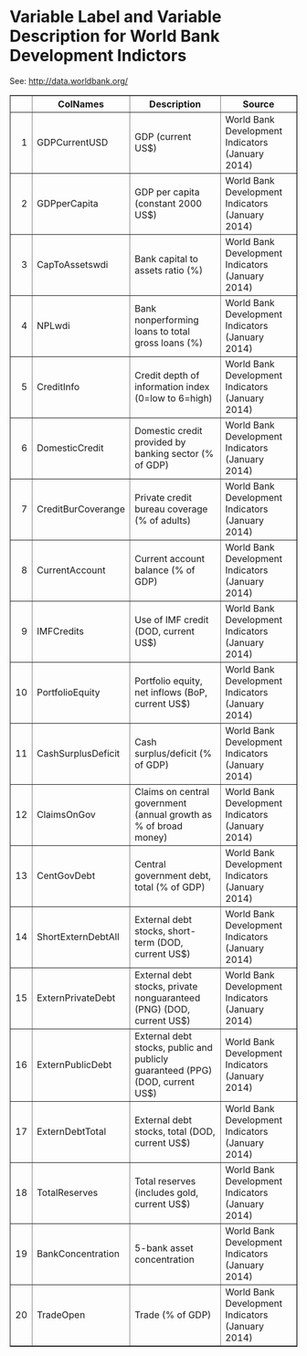# Variable Label and Variable Description for World Bank Development Indictors
 See: http://data.worldbank.org/ <!-- html table generated in R 3.1.0 by xtable 1.7-3 package -->
<!-- Mon May 12 11:23:30 2014 -->
<TABLE border=1>
<TR> <TH>  </TH> <TH> ColNames </TH> <TH> Description </TH> <TH> Source </TH>  </TR>
  <TR> <TD align="right"> 1 </TD> <TD> GDPCurrentUSD </TD> <TD> GDP (current US$) </TD> <TD> World Bank Development Indicators (January 2014) </TD> </TR>
  <TR> <TD align="right"> 2 </TD> <TD> GDPperCapita </TD> <TD> GDP per capita (constant 2000 US$) </TD> <TD> World Bank Development Indicators (January 2014) </TD> </TR>
  <TR> <TD align="right"> 3 </TD> <TD> CapToAssetswdi </TD> <TD> Bank capital to assets ratio (%) </TD> <TD> World Bank Development Indicators (January 2014) </TD> </TR>
  <TR> <TD align="right"> 4 </TD> <TD> NPLwdi </TD> <TD> Bank nonperforming loans to total gross loans (%) </TD> <TD> World Bank Development Indicators (January 2014) </TD> </TR>
  <TR> <TD align="right"> 5 </TD> <TD> CreditInfo </TD> <TD> Credit depth of information index (0=low to 6=high) </TD> <TD> World Bank Development Indicators (January 2014) </TD> </TR>
  <TR> <TD align="right"> 6 </TD> <TD> DomesticCredit </TD> <TD> Domestic credit provided by banking sector (% of GDP) </TD> <TD> World Bank Development Indicators (January 2014) </TD> </TR>
  <TR> <TD align="right"> 7 </TD> <TD> CreditBurCoverange </TD> <TD> Private credit bureau coverage (% of adults) </TD> <TD> World Bank Development Indicators (January 2014) </TD> </TR>
  <TR> <TD align="right"> 8 </TD> <TD> CurrentAccount </TD> <TD> Current account balance (% of GDP) </TD> <TD> World Bank Development Indicators (January 2014) </TD> </TR>
  <TR> <TD align="right"> 9 </TD> <TD> IMFCredits </TD> <TD> Use of IMF credit (DOD, current US$) </TD> <TD> World Bank Development Indicators (January 2014) </TD> </TR>
  <TR> <TD align="right"> 10 </TD> <TD> PortfolioEquity </TD> <TD> Portfolio equity, net inflows (BoP, current US$) </TD> <TD> World Bank Development Indicators (January 2014) </TD> </TR>
  <TR> <TD align="right"> 11 </TD> <TD> CashSurplusDeficit </TD> <TD> Cash surplus/deficit (% of GDP) </TD> <TD> World Bank Development Indicators (January 2014) </TD> </TR>
  <TR> <TD align="right"> 12 </TD> <TD> ClaimsOnGov </TD> <TD> Claims on central government (annual growth as % of broad money) </TD> <TD> World Bank Development Indicators (January 2014) </TD> </TR>
  <TR> <TD align="right"> 13 </TD> <TD> CentGovDebt </TD> <TD> Central government debt, total (% of GDP) </TD> <TD> World Bank Development Indicators (January 2014) </TD> </TR>
  <TR> <TD align="right"> 14 </TD> <TD> ShortExternDebtAll </TD> <TD> External debt stocks, short-term (DOD, current US$) </TD> <TD> World Bank Development Indicators (January 2014) </TD> </TR>
  <TR> <TD align="right"> 15 </TD> <TD> ExternPrivateDebt </TD> <TD> External debt stocks, private nonguaranteed (PNG) (DOD, current US$) </TD> <TD> World Bank Development Indicators (January 2014) </TD> </TR>
  <TR> <TD align="right"> 16 </TD> <TD> ExternPublicDebt </TD> <TD> External debt stocks, public and publicly guaranteed (PPG) (DOD, current US$) </TD> <TD> World Bank Development Indicators (January 2014) </TD> </TR>
  <TR> <TD align="right"> 17 </TD> <TD> ExternDebtTotal </TD> <TD> External debt stocks, total (DOD, current US$) </TD> <TD> World Bank Development Indicators (January 2014) </TD> </TR>
  <TR> <TD align="right"> 18 </TD> <TD> TotalReserves </TD> <TD> Total reserves (includes gold, current US$) </TD> <TD> World Bank Development Indicators (January 2014) </TD> </TR>
  <TR> <TD align="right"> 19 </TD> <TD> BankConcentration </TD> <TD> 5-bank asset concentration </TD> <TD> World Bank Development Indicators (January 2014) </TD> </TR>
  <TR> <TD align="right"> 20 </TD> <TD> TradeOpen </TD> <TD> Trade (% of GDP) </TD> <TD> World Bank Development Indicators (January 2014) </TD> </TR>
   </TABLE>
